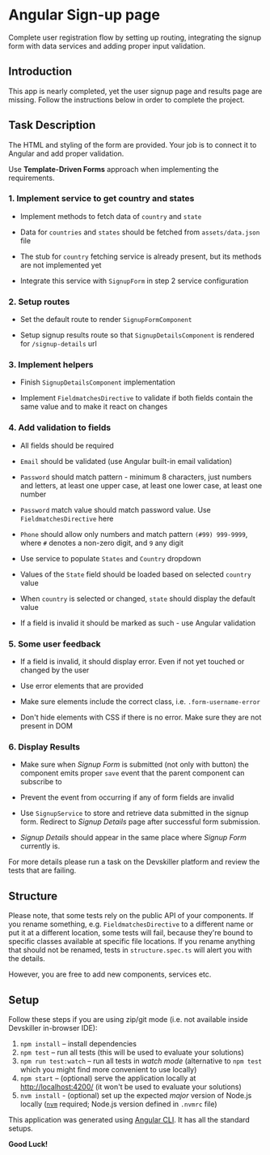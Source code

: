# Angular Sign-up page

Complete user registration flow by setting up routing, integrating the signup form with data services and adding proper input validation.

## Introduction

This app is nearly completed, yet the user signup page and results page are missing. Follow the instructions below in order to complete the project.


## Task Description

The HTML and styling of the form are provided. Your job is to connect it to Angular and add proper validation.

Use **Template-Driven Forms** approach when implementing the requirements.

### 1. Implement service to get country and states

- Implement methods to fetch data of `country` and `state`

- Data for `countries` and `states` should be fetched from `assets/data.json` file

- The stub for `country` fetching service is already present, but its methods are not implemented yet

- Integrate this service with `SignupForm` in step 2 service configuration

### 2. Setup routes

- Set the default route to render `SignupFormComponent`

- Setup signup results route so that `SignupDetailsComponent` is rendered for `/signup-details` url

### 3. Implement helpers

- Finish `SignupDetailsComponent` implementation

- Implement `FieldmatchesDirective` to validate if both fields contain the same value and to make it react on changes

### 4. Add validation to fields

- All fields should be required

- `Email` should be validated (use Angular built-in email validation)

- `Password` should match pattern - minimum 8 characters, just numbers and letters, at least one upper case, at least one lower case, at least one number

- `Password` match value should match password value. Use `FieldmatchesDirective` here

- `Phone` should allow only numbers and match pattern `(#99) 999-9999`, where `#` denotes a non-zero digit, and `9` any digit

- Use service to populate `States` and `Country` dropdown

- Values of the `State` field should be loaded based on selected `country` value

- When `country` is selected or changed, `state` should display the default value

- If a field is invalid it should be marked as such - use Angular validation

### 5. Some user feedback

- If a field is invalid, it should display error. Even if not yet touched or changed by the user

- Use error elements that are provided

- Make sure elements include the correct class, i.e. `.form-username-error`

- Don't hide elements with CSS if there is no error. Make sure they are not present in DOM

### 6. Display Results

- Make sure when _Signup Form_ is submitted (not only with button) the component emits proper `save` event that the parent component can subscribe to

- Prevent the event from occurring if any of form fields are invalid

- Use `SignupService` to store and retrieve data submitted in the signup form. Redirect to _Signup Details_ page after successful form submission.

- _Signup Details_ should appear in the same place where _Signup Form_ currently is.

For more details please run a task on the Devskiller platform and review the tests that are failing.

## Structure

Please note, that some tests rely on the public API of your components. If you rename something, e.g. `FieldmatchesDirective` to a different name or put it at a different location, some tests will fail, because they're bound to specific classes available at specific file locations. If you rename anything that should not be renamed, tests in `structure.spec.ts` will alert you  with the details.

However, you are free to add new components, services etc.

## Setup

Follow these steps if you are using zip/git mode (i.e. not available inside Devskiller in-browser IDE):

1. `npm install` – install dependencies
2. `npm test` – run all tests (this will be used to evaluate your solutions)
3. `npm run test:watch` – run all tests in _watch mode_ (alternative to `npm test` which you might find more convenient to use locally)
4. `npm start` – (optional) serve the application locally at [http://localhost:4200/](http://localhost:4200/) (it won't be used to evaluate your solutions)
5. `nvm install` - (optional) set up the expected _major_ version of Node.js locally ([`nvm`](https://github.com/nvm-sh/nvm) required; Node.js version defined in `.nvmrc` file)

This application was generated using [Angular CLI](https://angular.io/cli). It has all the standard setups.

**Good Luck!**
